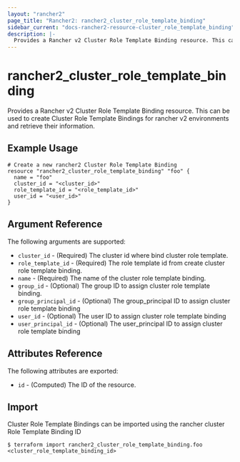 ```yaml
---
layout: "rancher2"
page_title: "Rancher2: rancher2_cluster_role_template_binding"
sidebar_current: "docs-rancher2-resource-cluster_role_template_binding"
description: |-
  Provides a Rancher v2 Cluster Role Template Binding resource. This can be used to create Cluster Role Template Bindings for rancher v2 environments and retrieve their information.
---
```


# rancher2\_cluster_role_template_binding

Provides a Rancher v2 Cluster Role Template Binding resource. This can be used to create Cluster Role Template Bindings for rancher v2 environments and retrieve their information.

## Example Usage

```hcl
# Create a new rancher2 Cluster Role Template Binding
resource "rancher2_cluster_role_template_binding" "foo" {
  name = "foo"
  cluster_id = "<cluster_id>"
  role_template_id = "<role_template_id>"
  user_id = "<user_id>"
}
```

## Argument Reference

The following arguments are supported:

* `cluster_id` - (Required) The cluster id where bind cluster role template.
* `role_template_id` - (Required) The role template id from create cluster role template binding.
* `name` - (Required) The name of the cluster role template binding.
* `group_id` - (Optional) The group ID to assign cluster role template binding.
* `group_principal_id` - (Optional) The group_principal ID to assign cluster role template binding
* `user_id` - (Optional) The user ID to assign cluster role template binding
* `user_principal_id` - (Optional) The user_principal ID to assign cluster role template binding
                

## Attributes Reference

The following attributes are exported:

* `id` - (Computed) The ID of the resource.

## Import

Cluster Role Template Bindings can be imported using the rancher cluster Role Template Binding ID

```
$ terraform import rancher2_cluster_role_template_binding.foo <cluster_role_template_binding_id>
```

